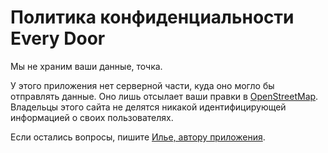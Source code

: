 # Политика конфиденциальности Every Door

Мы не храним ваши данные, точка.

У этого приложения нет серверной части, куда оно могло бы отправлять данные.
Оно лишь отсылает ваши правки в [OpenStreetMap](https://www.openstreetmap.org).
Владельцы этого сайта не делятся никакой идентифицирующей информацией
о своих пользователях.

Если остались вопросы, пишите [Илье, автору приложения](mailto:ilya@zverev.info).
